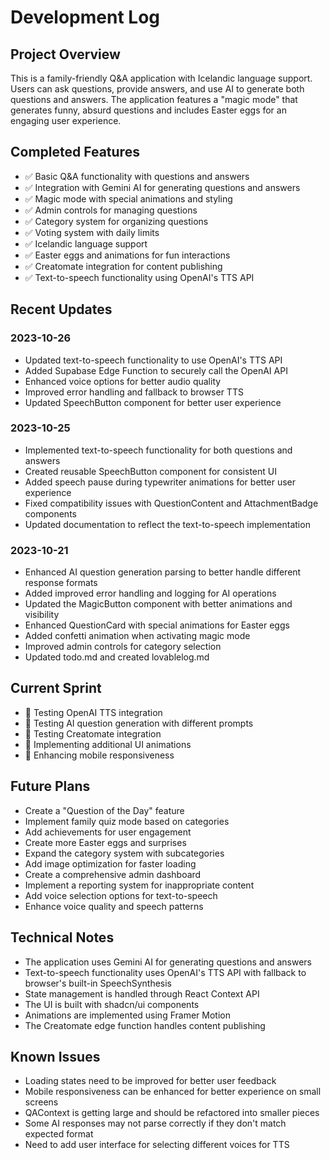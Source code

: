 
# Development Log

## Project Overview
This is a family-friendly Q&A application with Icelandic language support. Users can ask questions, provide answers, and use AI to generate both questions and answers. The application features a "magic mode" that generates funny, absurd questions and includes Easter eggs for an engaging user experience.

## Completed Features
- ✅ Basic Q&A functionality with questions and answers
- ✅ Integration with Gemini AI for generating questions and answers
- ✅ Magic mode with special animations and styling
- ✅ Admin controls for managing questions
- ✅ Category system for organizing questions
- ✅ Voting system with daily limits
- ✅ Icelandic language support
- ✅ Easter eggs and animations for fun interactions
- ✅ Creatomate integration for content publishing
- ✅ Text-to-speech functionality using OpenAI's TTS API

## Recent Updates

### 2023-10-26
- Updated text-to-speech functionality to use OpenAI's TTS API
- Added Supabase Edge Function to securely call the OpenAI API
- Enhanced voice options for better audio quality
- Improved error handling and fallback to browser TTS
- Updated SpeechButton component for better user experience

### 2023-10-25
- Implemented text-to-speech functionality for both questions and answers
- Created reusable SpeechButton component for consistent UI
- Added speech pause during typewriter animations for better user experience
- Fixed compatibility issues with QuestionContent and AttachmentBadge components
- Updated documentation to reflect the text-to-speech implementation

### 2023-10-21
- Enhanced AI question generation parsing to better handle different response formats
- Added improved error handling and logging for AI operations
- Updated the MagicButton component with better animations and visibility
- Enhanced QuestionCard with special animations for Easter eggs
- Added confetti animation when activating magic mode
- Improved admin controls for category selection
- Updated todo.md and created lovablelog.md

## Current Sprint
- 🔄 Testing OpenAI TTS integration
- 🔄 Testing AI question generation with different prompts
- 🔄 Testing Creatomate integration
- 🔄 Implementing additional UI animations
- 🔄 Enhancing mobile responsiveness

## Future Plans
- Create a "Question of the Day" feature
- Implement family quiz mode based on categories
- Add achievements for user engagement
- Create more Easter eggs and surprises
- Expand the category system with subcategories
- Add image optimization for faster loading
- Create a comprehensive admin dashboard
- Implement a reporting system for inappropriate content
- Add voice selection options for text-to-speech
- Enhance voice quality and speech patterns

## Technical Notes
- The application uses Gemini AI for generating questions and answers
- Text-to-speech functionality uses OpenAI's TTS API with fallback to browser's built-in SpeechSynthesis
- State management is handled through React Context API
- The UI is built with shadcn/ui components
- Animations are implemented using Framer Motion
- The Creatomate edge function handles content publishing

## Known Issues
- Loading states need to be improved for better user feedback
- Mobile responsiveness can be enhanced for better experience on small screens
- QAContext is getting large and should be refactored into smaller pieces
- Some AI responses may not parse correctly if they don't match expected format
- Need to add user interface for selecting different voices for TTS
